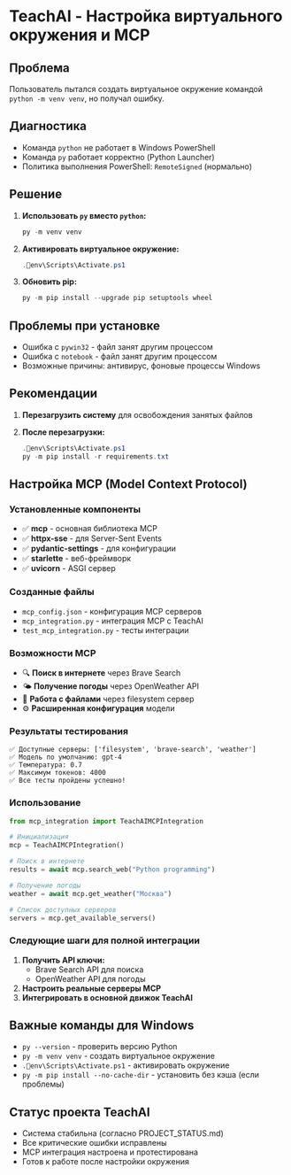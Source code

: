 # TeachAI - Настройка виртуального окружения и MCP

## Проблема

Пользователь пытался создать виртуальное окружение командой
`python -m venv venv`, но получал ошибку.

## Диагностика

- Команда `python` не работает в Windows PowerShell
- Команда `py` работает корректно (Python Launcher)
- Политика выполнения PowerShell: `RemoteSigned` (нормально)

## Решение

1. **Использовать `py` вместо `python`:**

   ```powershell
   py -m venv venv
   ```

2. **Активировать виртуальное окружение:**

   ```powershell
   .env\Scripts\Activate.ps1
   ```

3. **Обновить pip:**

   ```powershell
   py -m pip install --upgrade pip setuptools wheel
   ```

## Проблемы при установке

- Ошибка с `pywin32` - файл занят другим процессом
- Ошибка с `notebook` - файл занят другим процессом
- Возможные причины: антивирус, фоновые процессы Windows

## Рекомендации

1. **Перезагрузить систему** для освобождения занятых файлов

2. **После перезагрузки:**

   ```powershell
   .env\Scripts\Activate.ps1
   py -m pip install -r requirements.txt
   ```

## Настройка MCP (Model Context Protocol)

### Установленные компоненты

- ✅ **mcp** - основная библиотека MCP
- ✅ **httpx-sse** - для Server-Sent Events
- ✅ **pydantic-settings** - для конфигурации
- ✅ **starlette** - веб-фреймворк
- ✅ **uvicorn** - ASGI сервер

### Созданные файлы

- `mcp_config.json` - конфигурация MCP серверов
- `mcp_integration.py` - интеграция MCP с TeachAI
- `test_mcp_integration.py` - тесты интеграции

### Возможности MCP

- 🔍 **Поиск в интернете** через Brave Search
- 🌤️ **Получение погоды** через OpenWeather API
- 📁 **Работа с файлами** через filesystem сервер
- ⚙️ **Расширенная конфигурация** модели

### Результаты тестирования

```text
✅ Доступные серверы: ['filesystem', 'brave-search', 'weather']
✅ Модель по умолчанию: gpt-4
✅ Температура: 0.7
✅ Максимум токенов: 4000
✅ Все тесты пройдены успешно!
```

### Использование

```python
from mcp_integration import TeachAIMCPIntegration

# Инициализация
mcp = TeachAIMCPIntegration()

# Поиск в интернете
results = await mcp.search_web("Python programming")

# Получение погоды
weather = await mcp.get_weather("Москва")

# Список доступных серверов
servers = mcp.get_available_servers()
```

### Следующие шаги для полной интеграции

1. **Получить API ключи:**
   - Brave Search API для поиска
   - OpenWeather API для погоды
2. **Настроить реальные серверы MCP**
3. **Интегрировать в основной движок TeachAI**

## Важные команды для Windows

- `py --version` - проверить версию Python
- `py -m venv venv` - создать виртуальное окружение
- `.env\Scripts\Activate.ps1` - активировать окружение
- `py -m pip install --no-cache-dir` - установить без кэша (если проблемы)

## Статус проекта TeachAI

- Система стабильна (согласно PROJECT_STATUS.md)
- Все критические ошибки исправлены
- MCP интеграция настроена и протестирована
- Готов к работе после настройки окружения
